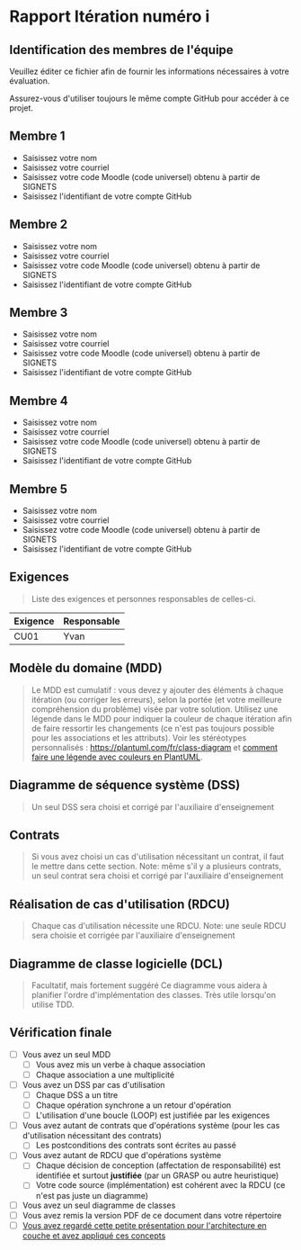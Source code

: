 <!-- Changer le numéro de l'itération plus bas pour chaque rapport -->
# Rapport Itération numéro i

## Identification des membres de l'équipe

Veuillez éditer ce fichier afin de fournir les informations nécessaires à votre évaluation.

Assurez-vous d'utiliser toujours le même compte GitHub pour accéder à ce projet.

## Membre 1

- <nomComplet1>Saisissez votre nom</nomComplet1>
- <courriel1>Saisissez votre courriel</courriel1>
- <codeMoodle1>Saisissez votre code Moodle (code universel) obtenu à partir de SIGNETS</codeMoodle1>
- <githubAccount1>Saisissez l'identifiant de votre compte GitHub</githubAccount1>

## Membre 2

- <nomComplet2>Saisissez votre nom</nomComplet2>
- <courriel2>Saisissez votre courriel</courriel2>
- <codeMoodle2>Saisissez votre code Moodle (code universel) obtenu à partir de SIGNETS</codeMoodle2>
- <githubAccount2>Saisissez l'identifiant de votre compte GitHub</githubAccount2>

## Membre 3

- <nomComplet3>Saisissez votre nom</nomComplet3>
- <courriel3>Saisissez votre courriel</courriel3>
- <codeMoodle3>Saisissez votre code Moodle (code universel) obtenu à partir de SIGNETS</codeMoodle3>
- <githubAccount3>Saisissez l'identifiant de votre compte GitHub</githubAccount3>

## Membre 4

- <nomComplet4>Saisissez votre nom</nomComplet4>
- <courriel4>Saisissez votre courriel</courriel4>
- <codeMoodle4>Saisissez votre code Moodle (code universel) obtenu à partir de SIGNETS</codeMoodle4>
- <githubAccount4>Saisissez l'identifiant de votre compte GitHub</githubAccount4>

## Membre 5

- <nomComplet5>Saisissez votre nom</nomComplet5>
- <courriel5>Saisissez votre courriel</courriel5>
- <codeMoodle5>Saisissez votre code Moodle (code universel) obtenu à partir de SIGNETS</codeMoodle5>
- <githubAccount5>Saisissez l'identifiant de votre compte GitHub</githubAccount5>

<!-- Enlever les sections membres non utilisées -->

## Exigences

> Liste des exigences et personnes responsables de celles-ci.

| Exigence | Responsable |
| -------- | ----------- |
| CU01     | Yvan        |

## Modèle du domaine (MDD)

> Le MDD est cumulatif : vous devez y ajouter des éléments à chaque itération (ou corriger les erreurs), selon la portée (et votre meilleure compréhension du problème) visée par votre solution. Utilisez une légende dans le MDD pour indiquer la couleur de chaque itération afin de faire ressortir les changements (ce n'est pas toujours possible pour les associations et les attributs). Voir les stéréotypes personnalisés : <https://plantuml.com/fr/class-diagram> et [comment faire une légende avec couleurs en PlantUML](https://stackoverflow.com/questions/30999290/how-to-generate-a-legend-with-colors-in-plantuml).

## Diagramme de séquence système (DSS)

> Un seul DSS sera choisi et corrigé par l'auxiliaire d'enseignement

## Contrats

> Si vous avez choisi un cas d'utilisation nécessitant un contrat, il faut le mettre dans cette section.
> Note: même s'il y a plusieurs contrats, un seul contrat sera choisi et corrigé par l'auxiliaire d'enseignement

## Réalisation de cas d'utilisation (RDCU)

> Chaque cas d'utilisation nécessite une RDCU.
> Note: une seule RDCU sera choisie et corrigée par l'auxiliaire d'enseignement

## Diagramme de classe logicielle (DCL)

> Facultatif, mais fortement suggéré
> Ce diagramme vous aidera à planifier l'ordre d'implémentation des classes.  Très utile lorsqu'on utilise TDD.

## Vérification finale

- [ ] Vous avez un seul MDD
  - [ ] Vous avez mis un verbe à chaque association
  - [ ] Chaque association a une multiplicité
- [ ] Vous avez un DSS par cas d'utilisation
  - [ ] Chaque DSS a un titre
  - [ ] Chaque opération synchrone a un retour d'opération
  - [ ] L'utilisation d'une boucle (LOOP) est justifiée par les exigences
- [ ] Vous avez autant de contrats que d'opérations système (pour les cas d'utilisation nécessitant des contrats)
  - [ ] Les postconditions des contrats sont écrites au passé
- [ ] Vous avez autant de RDCU que d'opérations système
  - [ ] Chaque décision de conception (affectation de responsabilité) est identifiée et surtout **justifiée** (par un GRASP ou autre heuristique)
  - [ ] Votre code source (implémentation) est cohérent avec la RDCU (ce n'est pas juste un diagramme)
- [ ] Vous avez un seul diagramme de classes
- [ ] Vous avez remis la version PDF de ce document dans votre répertoire
- [ ] [Vous avez regardé cette petite présentation pour l'architecture en couche et avez appliqué ces concepts](https://log210-cfuhrman.github.io/log210-valider-architecture-couches/#/) 
